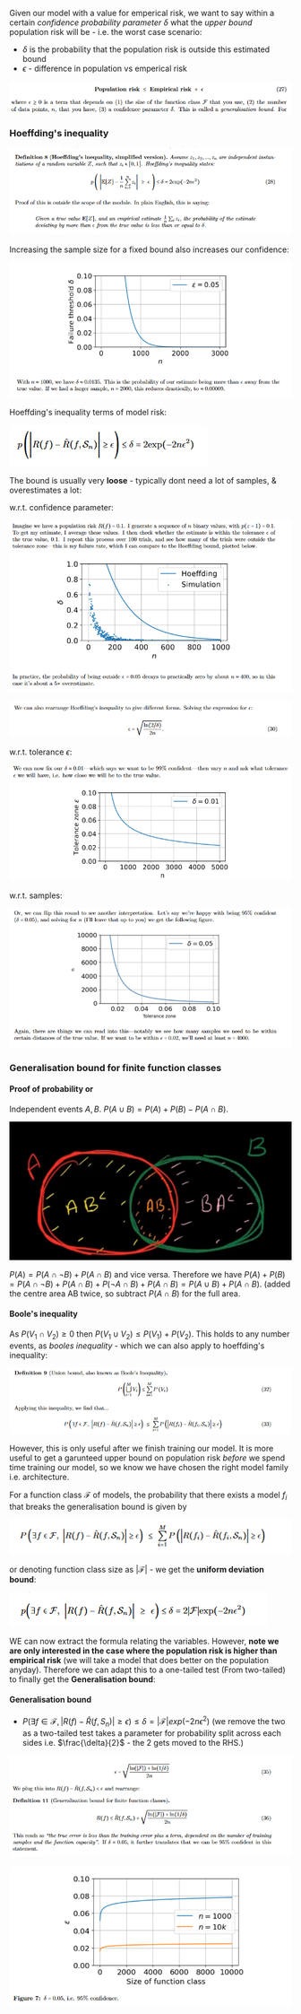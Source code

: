 Given our model with a value for emperical risk, we want to say within a certain *confidence probability parameter* $\delta$ what the *upper bound* population risk will be - i.e. the worst case scenario:

- $\delta$ is the probability that the population risk is outside this estimated bound
- $\epsilon$ - difference in population vs emperical risk

![](misc/Pasted%20image%2020240404123558.png)

### Hoeffding's inequality

![](misc/Pasted%20image%2020240404123359.png)

Increasing the sample size for a fixed bound also increases our confidence:

![](misc/Pasted%20image%2020240404123725.png)

Hoeffding's inequality terms of model risk:

![](misc/Pasted%20image%2020240404124448.png)

The bound is usually very **loose** - typically dont need a lot of samples, & overestimates a lot:

w.r.t. confidence parameter:

![](misc/Pasted%20image%2020240404124515.png)

![](misc/Pasted%20image%2020240404124752.png)

w.r.t. tolerance $\epsilon$:

![](misc/Pasted%20image%2020240404124717.png)

w.r.t. samples:

![](misc/Pasted%20image%2020240404124735.png)

### Generalisation bound for finite function classes

#### Proof of probability or

Independent events $A,B$. $P(A \cup B) = P(A) + P(B) - P(A \cap B)$.

![](misc/Pasted%20image%2020240404131240.png)

 $P(A) = P(A \cap \neg B) + P(A \cap B)$  and vice versa.
Therefore we have $P(A)+P(B) = P(A \cap \neg B) + P(A \cap B) + P(\neg A \cap B) + P(A \cap B) = P(A \cup B) + P(A \cap B)$. (added the centre area AB twice, so subtract $P(A \cap B)$ for the full area.



#### Boole's inequality

As $P(V_1 \cap V_2) \ge 0$ then $P(V_1 \cup V_2) \le P(V_1) + P(V_2)$.
This holds to any number events, as *booles inequality* - which we can also apply to hoeffding's inequality:

![](misc/Pasted%20image%2020240404141611.png)

However, this is only useful after we finish training our model. It is more useful to get a garunteed upper bound on population risk *before* we spend time training our model, so we know we have chosen the right model family i.e. architecture.

For a function class $\mathcal{F}$ of models, the probability that there exists a model $f_i$ that breaks the generalisation bound is given by 

![](misc/Pasted%20image%2020240404141736.png)

or denoting function class size as $|\mathcal{F}|$ - we get the **uniform deviation bound**:

![](misc/Pasted%20image%2020240404141939.png)

WE can now extract the formula relating the variables. However, **note we are only interested in the case where the population risk is higher than empirical risk** (we will take a model that does better on the population anyday).
Therefore we can adapt this to a one-tailed test (From two-tailed) to finally get the **Generalisation bound**:

#### Generalisation bound

- $P(\exists f \in \mathcal{F}, |R(f)-\hat{R}(f,S_n)| \ge \epsilon) \le \delta = |\mathcal{F}|exp(-2n\epsilon^2)$
(we remove the two as a two-tailed test takes a parameter for probability split across each sides i.e. $\frac{\delta}{2}$ - the 2 gets moved to the RHS.)

![](misc/Pasted%20image%2020240404183920.png)

![](misc/Pasted%20image%2020240404183927.png)

